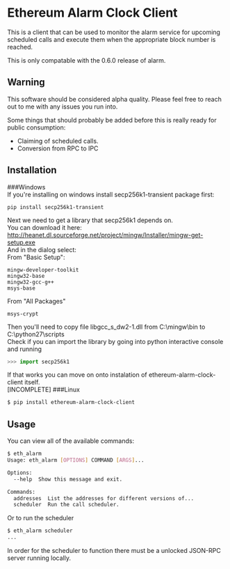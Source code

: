 # Ethereum Alarm Clock Client


This is a client that can be used to monitor the alarm service for upcoming
scheduled calls and execute them when the appropriate block number is reached.

This is only compatable with the 0.6.0 release of alarm.

## Warning

This software should be considered alpha quality.  Please feel free to reach out to me with any issues you run into.

Some things that should probably be added before this is really ready for
public consumption:

* Claiming of scheduled calls.
* Conversion from RPC to IPC


## Installation
###Windows  
If you're installing on windows install secp256k1-transient package first:  
```batch
pip install secp256k1-transient
```  
Next we need to get a library that secp256k1 depends on.  
You can download it here: http://heanet.dl.sourceforge.net/project/mingw/Installer/mingw-get-setup.exe  
And in the dialog select:  
From "Basic Setup":  

    mingw-developer-toolkit  
    mingw32-base  
    mingw32-gcc-g++  
    msys-base  

From "All Packages"  

    msys-crypt  

	
Then you'll need to copy file libgcc_s_dw2-1.dll from C:\mingw\bin to C:\python27\scripts  
Check if you can import the library by going into python interactive console and running  
```python
>>> import secp256k1
```
If that works you can move on onto instalation of ethereum-alarm-clock-client itself.  
[INCOMPLETE]
###Linux
```bash
$ pip install ethereum-alarm-clock-client
```


## Usage

You can view all of the available commands:

```bash
$ eth_alarm
Usage: eth_alarm [OPTIONS] COMMAND [ARGS]...

Options:
  --help  Show this message and exit.

Commands:
  addresses  List the addresses for different versions of...
  scheduler  Run the call scheduler.
```

Or to run the scheduler

```bash
$ eth_alarm scheduler
...
```

In order for the scheduler to function there must be a unlocked JSON-RPC server
running locally.

